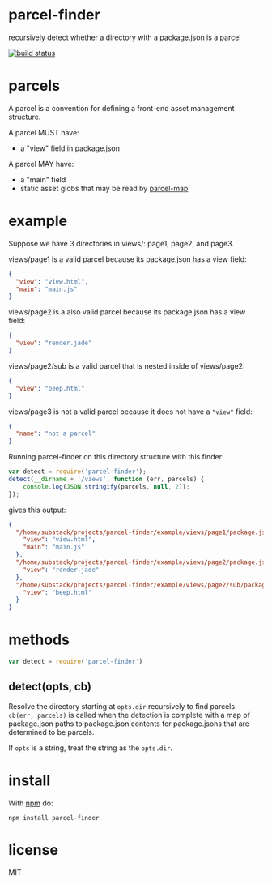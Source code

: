 # parcel-finder

recursively detect whether a directory with a package.json is a parcel

[![build status](https://secure.travis-ci.org/rotundasoftware/parcel-finder.png)](http://travis-ci.org/rotundasoftware/parcel-finder)

# parcels

A parcel is a convention for defining a front-end asset management structure.

A parcel MUST have:

* a "view" field in package.json

A parcel MAY have:

* a "main" field
* static asset globs that may be read by
[parcel-map](https://npmjs.org/package/parcel-map)

# example

Suppose we have 3 directories in views/: page1, page2, and page3.

views/page1 is a valid parcel because its package.json has a view field:

``` json
{
  "view": "view.html",
  "main": "main.js"
}
```

views/page2 is a also valid parcel because its package.json has a view field:

``` json
{
  "view": "render.jade"
}
```

views/page2/sub is a valid parcel that is nested inside of views/page2:

``` json
{
  "view": "beep.html"
}
```

views/page3 is not a valid parcel because it does not have a `"view"` field:

``` json
{
  "name": "not a parcel"
}
```

Running parcel-finder on this directory structure with this finder:

``` js
var detect = require('parcel-finder');
detect(__dirname + '/views', function (err, parcels) {
    console.log(JSON.stringify(parcels, null, 2));
});
```

gives this output:

``` json
{
  "/home/substack/projects/parcel-finder/example/views/page1/package.json": {
    "view": "view.html",
    "main": "main.js"
  },
  "/home/substack/projects/parcel-finder/example/views/page2/package.json": {
    "view": "render.jade"
  },
  "/home/substack/projects/parcel-finder/example/views/page2/sub/package.json": {
    "view": "beep.html"
  }
}
```

# methods

``` js
var detect = require('parcel-finder')
```

## detect(opts, cb)

Resolve the directory starting at `opts.dir` recursively to find parcels.
`cb(err, parcels)` is called when the detection is complete with a map of
package.json paths to package.json contents for package.jsons that are
determined to be parcels.

If `opts` is a string, treat the string as the `opts.dir`.

# install

With [npm](https://npmjs.org) do:

```
npm install parcel-finder
```

# license

MIT
